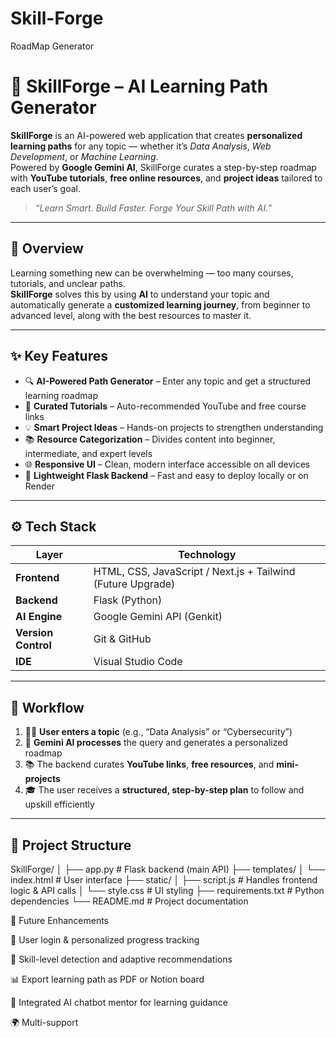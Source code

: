 # Skill-Forge
RoadMap Generator
# 🚀 SkillForge – AI Learning Path Generator

**SkillForge** is an AI-powered web application that creates **personalized learning paths** for any topic — whether it’s *Data Analysis*, *Web Development*, or *Machine Learning*.  
Powered by **Google Gemini AI**, SkillForge curates a step-by-step roadmap with **YouTube tutorials**, **free online resources**, and **project ideas** tailored to each user’s goal.

> _“Learn Smart. Build Faster. Forge Your Skill Path with AI.”_

---

## 🧠 Overview

Learning something new can be overwhelming — too many courses, tutorials, and unclear paths.  
**SkillForge** solves this by using **AI** to understand your topic and automatically generate a **customized learning journey**, from beginner to advanced level, along with the best resources to master it.

---

## ✨ Key Features

- 🔍 **AI-Powered Path Generator** – Enter any topic and get a structured learning roadmap  
- 🎥 **Curated Tutorials** – Auto-recommended YouTube and free course links  
- 💡 **Smart Project Ideas** – Hands-on projects to strengthen understanding  
- 📚 **Resource Categorization** – Divides content into beginner, intermediate, and expert levels  
- 🌐 **Responsive UI** – Clean, modern interface accessible on all devices  
- 🧩 **Lightweight Flask Backend** – Fast and easy to deploy locally or on Render  

---

## ⚙️ Tech Stack

| Layer | Technology |
|-------|-------------|
| **Frontend** | HTML, CSS, JavaScript / Next.js + Tailwind (Future Upgrade) |
| **Backend** | Flask (Python) |
| **AI Engine** | Google Gemini API (Genkit) |
| **Version Control** | Git & GitHub |
| **IDE** | Visual Studio Code |

---

## 🧩 Workflow

1. 🧑‍💻 **User enters a topic** (e.g., “Data Analysis” or “Cybersecurity”)  
2. 🤖 **Gemini AI processes** the query and generates a personalized roadmap  
3. 📚 The backend curates **YouTube links**, **free resources**, and **mini-projects**  
4. 🎓 The user receives a **structured, step-by-step plan** to follow and upskill efficiently  

---

## 📁 Project Structure
SkillForge/
│
├── app.py # Flask backend (main API)
├── templates/
│ └── index.html # User interface
├── static/
│ ├── script.js # Handles frontend logic & API calls
│ └── style.css # UI styling
├── requirements.txt # Python dependencies
└── README.md # Project documentation

🚧 Future Enhancements

🔐 User login & personalized progress tracking

🧭 Skill-level detection and adaptive recommendations

📊 Export learning path as PDF or Notion board

💬 Integrated AI chatbot mentor for learning guidance

🌍 Multi-support
